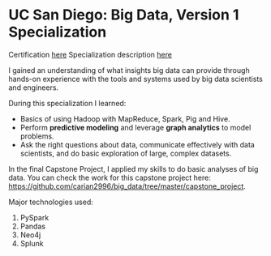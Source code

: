 # UC San Diego: Big Data, Version 1 Specialization

Certification [here](https://www.coursera.org/account/accomplishments/specialization/certificate/KZHPE3BE53T9)
Specialization description [here](https://www.coursera.org/specializations/big-data-2015)

I gained an understanding of what insights big data can provide through hands-on experience with the tools and systems used by big data scientists and engineers. 

During this specialization I learned: 
- Basics of using Hadoop with MapReduce, Spark, Pig and Hive. 
- Perform **predictive modeling** and leverage **graph analytics** to model problems. 
- Ask the right questions about data, communicate effectively with data scientists, and do basic exploration of large, complex datasets. 

In the final Capstone Project, I applied my skills to do basic analyses of big data. You can check the work for this capstone project here: https://github.com/carian2996/big_data/tree/master/capstone_project.

Major technologies used: 
1. PySpark
2. Pandas
3. Neo4j
4. Splunk
